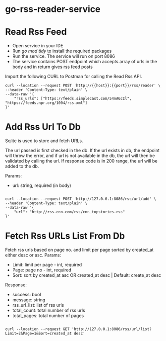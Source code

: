# go-rss-reader-service
<h1>Read Rss Feed</h1>
<ul>
  <li>Open service in your IDE</li>
  <li>Run <i>go mod tidy</i> to install the required packages</li>
  <li>Run the service. The service will run on port 8086</li>
  <li>The service contains POST endpoint which accepts array of urls in the body and in return gives rss feed posts</li>
</ul>
Import the following CURL to Postman for calling the Read Rss API. <br>
<code>
curl --location --request POST 'http://{{host}}:{{port}}/rss/reader' \
--header 'Content-Type: text/plain' \
--data-raw '{
    "rss_urls": ["https://feeds.simplecast.com/54nAGcIl", "https://feeds.npr.org/1004/rss.xml"]
}'
</code>

<h1>Add Rss Url To Db</h1>
Sqlite is used to store and fetch URLs.<br>
<p>The url passed is first checked in the db. If the url exists in db, the endpoint will throw the error, and if url is not available in the db, the url will then be validated by calling the url. If response code is in 200 range, the url will be added to the db.</p>
Params:
<ul>
<li>url: string, required (in body)</li>
</ul>
<code>
curl --location --request POST 'http://127.0.0.1:8086/rss/url/add' \
--header 'Content-Type: text/plain' \
--data-raw '{
    "url": "http://rss.cnn.com/rss/cnn_topstories.rss"
}'
</code>

<h1>Fetch Rss URLs List From Db</h1>
Fetch rss urls based on page no. and limit per page sorted by created_at either desc or asc.
Params:
<ul>
<li>Limit: limit per page - int, required</li>
<li>Page: page no - int, required</li>
<li>Sort: sort by created_at asc OR created_at desc | Default: create_at desc</li>
</ul>

Response:
<ul>
<li>success: bool</li>
<li>message: string</li>
<li>rss_url_list: list of rss urls</li>
<li>total_count: total number of rss urls</li>
<li>total_pages: total number of pages</li>
</ul>
<code>
curl --location --request GET 'http://127.0.0.1:8086/rss/url/list?Limit=2&Page=1&Sort=created_at desc'
</code>
